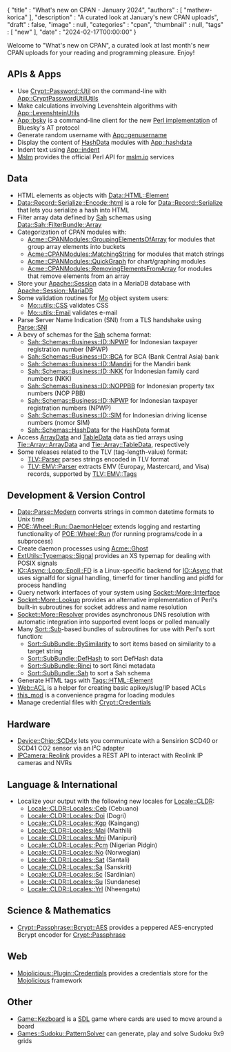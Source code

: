 {
   "title" : "What's new on CPAN - January 2024",
   "authors" : [
      "mathew-korica"
   ],
   "description" : "A curated look at January's new CPAN uploads",
   "draft" : false,
   "image" : null,
   "categories" : "cpan",
   "thumbnail" : null,
   "tags" : [
      "new"
   ],
   "date" : "2024-02-17T00:00:00"
}


Welcome to "What's new on CPAN", a curated look at last month's new CPAN uploads for your reading and programming pleasure. Enjoy!

APIs & Apps
-----------
* Use [Crypt::Password::Util](https://metacpan.org/pod/Crypt::Password::Util) on the command-line with [App::CryptPasswordUtilUtils](https://metacpan.org/pod/App::CryptPasswordUtilUtils)
* Make calculations involving Levenshtein algorithms with [App::LevenshteinUtils](https://metacpan.org/pod/App::LevenshteinUtils)
* [App::bsky](https://metacpan.org/pod/App::bsky) is a command-line client for the new [Perl implementation](https://metacpan.org/dist/At) of Bluesky's AT protocol
* Generate random username with [App::genusername](https://metacpan.org/pod/App::genusername)
* Display the content of [HashData](https://metacpan.org/pod/HashData) modules with [App::hashdata](https://metacpan.org/pod/App::hashdata)
* Indent text using [App::indent](https://metacpan.org/pod/App::indent)
* [Mslm](https://metacpan.org/pod/Mslm) provides the official Perl API for [mslm.io](https://mslm.io/) services


Data
----
* HTML elements as objects with [Data::HTML::Element](https://metacpan.org/pod/Data::HTML::Element)
* [Data::Record::Serialize::Encode::html](https://metacpan.org/pod/Data::Record::Serialize::Encode::html) is a role for [Data::Record::Serialize](https://metacpan.org/pod/Data::Record::Serialize) that lets you serialize a hash into HTML
* Filter array data defined by [Sah](https://metacpan.org/pod/Sah) schemas using [Data::Sah::FilterBundle::Array](https://metacpan.org/pod/Data::Sah::FilterBundle::Array)
* Categorization of CPAN modules with:
	* [Acme::CPANModules::GroupingElementsOfArray](https://metacpan.org/pod/Acme::CPANModules::GroupingElementsOfArray) for modules that group array elements into buckets
	* [Acme::CPANModules::MatchingString](https://metacpan.org/pod/Acme::CPANModules::MatchingString) for modules that match strings
	* [Acme::CPANModules::QuickGraph](https://metacpan.org/pod/Acme::CPANModules::QuickGraph) for chart/graphing modules
	* [Acme::CPANModules::RemovingElementsFromArray](https://metacpan.org/pod/Acme::CPANModules::RemovingElementsFromArray) for modules that remove elements from an array
* Store your [Apache::Session](https://metacpan.org/pod/Apache::Session) data in a MariaDB database with [Apache::Session::MariaDB](https://metacpan.org/pod/Apache::Session::MariaDB)
* Some validation routines for [Mo](https://metacpan.org/pod/Mo) object system users:
	* [Mo::utils::CSS](https://metacpan.org/pod/Mo::utils::CSS) validates CSS
	* [Mo::utils::Email](https://metacpan.org/pod/Mo::utils::Email) validates e-mail
* Parse Server Name Indication (SNI) from a TLS handshake using [Parse::SNI](https://metacpan.org/pod/Parse::SNI)
* A bevy of schemas for the [Sah](https://metacpan.org/pod/Sah) schema format:
	* [Sah::Schemas::Business::ID::NPWP](https://metacpan.org/pod/Sah::Schemas::Business::ID::NPWP) for Indonesian taxpayer registration number (NPWP)
	* [Sah::Schemas::Business::ID::BCA](https://metacpan.org/pod/Sah::Schemas::Business::ID::BCA) for BCA (Bank Central Asia) bank
	* [Sah::Schemas::Business::ID::Mandiri](https://metacpan.org/pod/Sah::Schemas::Business::ID::Mandiri) for the Mandiri bank
	* [Sah::Schemas::Business::ID::NKK](https://metacpan.org/pod/Sah::Schemas::Business::ID::NKK) for Indonesian family card numbers (NKK)
	* [Sah::Schemas::Business::ID::NOPPBB](https://metacpan.org/pod/Sah::Schemas::Business::ID::NOPPBB) for Indonesian property tax numbers (NOP PBB)
	* [Sah::Schemas::Business::ID::NPWP](https://metacpan.org/pod/Sah::Schemas::Business::ID::NPWP) for Indonesian taxpayer registration numbers (NPWP)
	* [Sah::Schemas::Business::ID::SIM](https://metacpan.org/pod/Sah::Schemas::Business::ID::SIM) for Indonesian driving license numbers (nomor SIM)
	* [Sah::Schemas::HashData](https://metacpan.org/pod/Sah::Schemas::HashData) for the HashData format
* Access [ArrayData](https://metacpan.org/pod/ArrayData) and [TableData](https://metacpan.org/pod/TableData) data as tied arrays using [Tie::Array::ArrayData](https://metacpan.org/pod/Tie::Array::ArrayData) and [Tie::Array::TableData](https://metacpan.org/pod/Tie::Array::TableData), respectively
* Some releases related to the TLV (tag-length-value) format:
	* [TLV::Parser](https://metacpan.org/pod/TLV::Parser) parses strings encoded in TLV format
	* [TLV::EMV::Parser](https://metacpan.org/pod/TLV::EMV::Parser) extracts EMV (Europay, Mastercard, and Visa) records, supported by [TLV::EMV::Tags](https://metacpan.org/pod/TLV::EMV::Tags)


Development & Version Control
-----------------------------
* [Date::Parse::Modern](https://metacpan.org/pod/Date::Parse::Modern) converts strings in common datetime formats to Unix time
* [POE::Wheel::Run::DaemonHelper](https://metacpan.org/pod/POE::Wheel::Run::DaemonHelper) extends logging and restarting functionality of [POE::Wheel::Run](https://metacpan.org/pod/POE::Wheel::Run) (for running programs/code in a subprocess)
* Create daemon processes using [Acme::Ghost](https://metacpan.org/pod/Acme::Ghost)
* [ExtUtils::Typemaps::Signal](https://metacpan.org/pod/ExtUtils::Typemaps::Signal) provides an XS typemap for dealing with POSIX signals
* [IO::Async::Loop::Epoll::FD](https://metacpan.org/pod/IO::Async::Loop::Epoll::FD) is a Linux-specific backend for [IO::Async](https://metacpan.org/pod/IO::Async) that uses signalfd for signal handling, timerfd for timer handling and pidfd for process handling
* Query network interfaces of your system using [Socket::More::Interface](https://metacpan.org/pod/Socket::More::Interface)
* [Socket::More::Lookup](https://metacpan.org/pod/Socket::More::Lookup) provides an alternative implementation of Perl's built-in subroutines for socket address and name resolution
* [Socket::More::Resolver](https://metacpan.org/pod/Socket::More::Resolver) provides asynchronous DNS resolution with automatic integration into supported event loops or polled manually
* Many [Sort::Sub](https://metacpan.org/pod/Sort::Sub)-based bundles of subroutines for use with Perl's sort function:
	* [Sort::SubBundle::BySimilarity](https://metacpan.org/pod/Sort::SubBundle::BySimilarity) to sort items based on similarity to a target string
	* [Sort::SubBundle::DefHash](https://metacpan.org/pod/Sort::SubBundle::DefHash) to sort DefHash data 
	* [Sort::SubBundle::Rinci](https://metacpan.org/pod/Sort::SubBundle::Rinci) to sort Rinci metadata
	* [Sort::SubBundle::Sah](https://metacpan.org/pod/Sort::SubBundle::Sah) to sort a Sah schema
* Generate HTML tags with [Tags::HTML::Element](https://metacpan.org/pod/Tags::HTML::Element)
* [Web::ACL](https://metacpan.org/pod/Web::ACL) is a helper for creating basic apikey/slug/IP based ACLs
* [this_mod](https://metacpan.org/pod/this_mod) is a convenience pragma for loading modules
* Manage credential files with [Crypt::Credentials](https://metacpan.org/pod/Crypt::Credentials)


Hardware
--------
* [Device::Chip::SCD4x](https://metacpan.org/pod/Device::Chip::SCD4x) lets you communicate with a Sensirion SCD40 or SCD41 CO2 sensor via an I²C adapter
* [IPCamera::Reolink](https://metacpan.org/pod/IPCamera::Reolink) provides a REST API to interact with Reolink IP cameras and NVRs


Language & International
------------------------
* Localize your output with the following new locales for [Locale::CLDR](https://metacpan.org/pod/Locale::CLDR):
	* [Locale::CLDR::Locales::Ceb](https://metacpan.org/pod/Locale::CLDR::Locales::Ceb) (Cebuano)
	* [Locale::CLDR::Locales::Doi](https://metacpan.org/pod/Locale::CLDR::Locales::Doi) (Dogri)
	* [Locale::CLDR::Locales::Kgp](https://metacpan.org/pod/Locale::CLDR::Locales::Kgp) (Kaingang)
	* [Locale::CLDR::Locales::Mai](https://metacpan.org/pod/Locale::CLDR::Locales::Mai) (Maithili)
	* [Locale::CLDR::Locales::Mni](https://metacpan.org/pod/Locale::CLDR::Locales::Mni) (Manipuri)
	* [Locale::CLDR::Locales::Pcm](https://metacpan.org/pod/Locale::CLDR::Locales::Pcm) (Nigerian Pidgin)
	* [Locale::CLDR::Locales::No](https://metacpan.org/pod/Locale::CLDR::Locales::No) (Norwegian)
	* [Locale::CLDR::Locales::Sat](https://metacpan.org/pod/Locale::CLDR::Locales::Sat) (Santali)
	* [Locale::CLDR::Locales::Sa](https://metacpan.org/pod/Locale::CLDR::Locales::Sa) (Sanskrit)
	* [Locale::CLDR::Locales::Sc](https://metacpan.org/pod/Locale::CLDR::Locales::Sc) (Sardinian)
	* [Locale::CLDR::Locales::Su](https://metacpan.org/pod/Locale::CLDR::Locales::Su) (Sundanese)
	* [Locale::CLDR::Locales::Yrl](https://metacpan.org/pod/Locale::CLDR::Locales::Yrl) (Nheengatu)


Science & Mathematics
---------------------
* [Crypt::Passphrase::Bcrypt::AES](https://metacpan.org/pod/Crypt::Passphrase::Bcrypt::AES) provides a peppered AES-encrypted Bcrypt encoder for [Crypt::Passphrase](https://metacpan.org/pod/Crypt::Passphrase)


Web
---
* [Mojolicious::Plugin::Credentials](https://metacpan.org/pod/Mojolicious::Plugin::Credentials) provides a credentials store for the [Mojolicious](https://metacpan.org/pod/Mojolicious) framework


Other
-----
* [Game::Kezboard](https://metacpan.org/pod/Game::Kezboard) is a [SDL](https://www.libsdl.org/) game where cards are used to move around a board
* [Games::Sudoku::PatternSolver](https://metacpan.org/pod/Games::Sudoku::PatternSolver) can generate, play and solve Sudoku 9x9 grids
